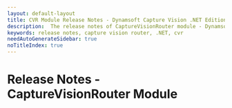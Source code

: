 ```yaml
---
layout: default-layout
title: CVR Module Release Notes - Dynamsoft Capture Vision .NET Edition
description:  The release notes of CaptureVisionRouter module - Dynamsoft Capture Vision .NET Edition.
keywords: release notes, capture vision router, .NET, cvr
needAutoGenerateSidebar: true
noTitleIndex: true
---
```


# Release Notes - CaptureVisionRouter Module
